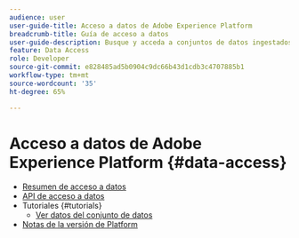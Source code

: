 ```yaml
---
audience: user
user-guide-title: Acceso a datos de Adobe Experience Platform
breadcrumb-title: Guía de acceso a datos
user-guide-description: Busque y acceda a conjuntos de datos ingestados en Experience Platform.
feature: Data Access
role: Developer
source-git-commit: e828485ad5b0904c9dc66b43d1cdb3c4707885b1
workflow-type: tm+mt
source-wordcount: '35'
ht-degree: 65%

---
```



# Acceso a datos de Adobe Experience Platform {#data-access}

- [Resumen de acceso a datos](home.md)
- [API de acceso a datos](api.md)
- Tutoriales {#tutorials}
   - [Ver datos del conjunto de datos](tutorials/dataset-data.md)
- [Notas de la versión de Platform](https://experienceleague.adobe.com/es/docs/experience-platform/release-notes/latest)